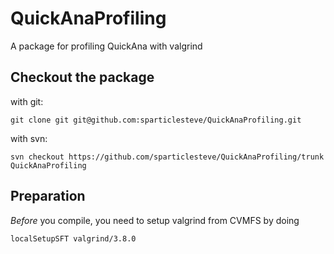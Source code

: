 # QuickAnaProfiling
A package for profiling QuickAna with valgrind

## Checkout the package
with git:

    git clone git git@github.com:sparticlesteve/QuickAnaProfiling.git

with svn:

    svn checkout https://github.com/sparticlesteve/QuickAnaProfiling/trunk QuickAnaProfiling

## Preparation
_Before_ you compile, you need to setup valgrind from CVMFS by doing

    localSetupSFT valgrind/3.8.0
